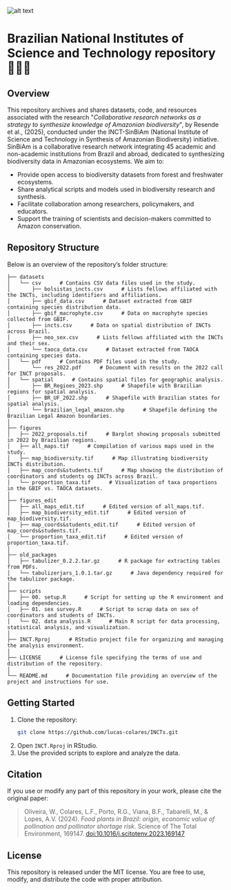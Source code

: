 ![alt text](https://i.imgur.com/6DU4ytQ.png)
# Brazilian National Institutes of Science and Technology repository 🌴🤝🏦

## Overview

This repository archives and shares datasets, code, and resources associated with the research "*Collaborative research networks as a strategy to synthesize knowledge of Amazonian biodiversity*", by Resende et al., (2025), conducted under the INCT-SinBiAm (National Institute of Science and Technology in Synthesis of Amazonian Biodiversity) initiative. SinBiAm is a collaborative research network integrating 45 academic and non-academic institutions from Brazil and abroad, dedicated to synthesizing biodiversity data in Amazonian ecosystems. We aim to:

- Provide open access to biodiversity datasets from forest and freshwater ecosystems.
- Share analytical scripts and models used in biodiversity research and synthesis.
- Facilitate collaboration among researchers, policymakers, and educators.
- Support the training of scientists and decision-makers committed to Amazon conservation.

## Repository Structure

Below is an overview of the repository’s folder structure:

```
├── datasets      
│   └── csv      # Contains CSV data files used in the study.
│       ├── bolsistas_incts.csv      # Lists fellows affiliated with the INCTs, including identifiers and affiliations.
│       ├── gbif_data.csv      # Dataset extracted from GBIF containing species distribution data.
│       ├── gbif_macrophyte.csv      # Data on macrophyte species collected from GBIF.
│       ├── incts.csv      # Data on spatial distribution of INCTs across Brazil.
│       ├── neo_sex.csv      # Lists fellows affiliated with the INCTs and their sex.
│       └── taoca_data.csv      # Dataset extracted from TAOCA containing species data.
│   └── pdf      # Contains PDF files used in the study.
│       └── res_2022.pdf      # Document with results on the 2022 call for INCT proposals.
│   └── spatial      # Contains spatial files for geographic analysis.
│       ├── BR_Regioes_2023.shp      # Shapefile with Brazilian regions for spatial analysis.
│       ├── BR_UF_2022.shp      # Shapefile with Brazilian states for spatial analysis.
│       └── brazilian_legal_amazon.shp      # Shapefile defining the Brazilian Legal Amazon boundaries.
│
├── figures
│   ├── 2022_proposals.tif      # Barplot showing proposals submitted in 2022 by Brazilian regions.
│   ├── all_maps.tif      # Compilation of various maps used in the study.
│   ├── map_biodiversity.tif      # Map illustrating biodiversity INCTs distribution.
│   ├── map_coords&students.tif      # Map showing the distribution of coordinators and students og INCTs across Brazil.
│   └── proportion_taxa.tif      # Visualization of taxa proportions in the GBIF vs. TAOCA datasets.
│
├── figures_edit
│   ├── all_maps_edit.tif      # Edited version of all_maps.tif.
│   ├── map_biodiversity_edit.tif      # Edited version of map_biodiversity.tif.
│   ├── map_coords&students_edit.tif      # Edited version of map_coords&students.tif.
│   └── proportion_taxa_edit.tif      # Edited version of proportion_taxa.tif.
│
├── old_packages
│   ├── tabulizer_0.2.2.tar.gz      # R package for extracting tables from PDFs.
│   └── tabulizerjars_1.0.1.tar.gz      # Java dependency required for the tabulizer package.
│
├── scripts
│   ├── 00. setup.R      # Script for setting up the R environment and loading dependencies.
│   ├── 01. sex survey.R      # Script to scrap data on sex of coordinators and students of INCTs.
│   └── 02. data analysis.R      # Main R script for data processing, statistical analysis, and visualization.
│
├── INCT.Rproj      # RStudio project file for organizing and managing the analysis environment.
│
├── LICENSE      # License file specifying the terms of use and distribution of the repository.
│
└── README.md      # Documentation file providing an overview of the project and instructions for use.
```


## Getting Started  

1. Clone the repository:  
   ```bash  
   git clone https://github.com/lucas-colares/INCTs.git  
   ```  
2. Open `INCT.Rproj` in RStudio.  
3. Use the provided scripts to explore and analyze the data.  


## Citation

If you use or modify any part of this repository in your work, please cite the original paper:

> Oliveira, W., Colares, L.F., Porto, R.G., Viana, B.F., Tabarelli, M., & Lopes, A.V. (2024). *Food plants in Brazil: origin, economic value of pollination and pollinator shortage risk*. Science of The Total Environment, 169147. [doi:10.1016/j.scitotenv.2023.169147](https://doi.org/10.1016/j.scitotenv.2023.169147)


## License

This repository is released under the MIT license. You are free to use, modify, and distribute the code with proper attribution.

